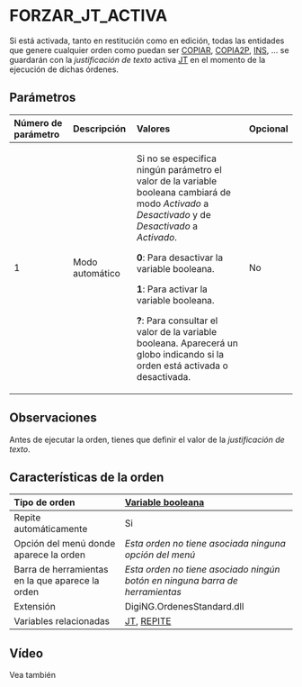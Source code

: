 # FORZAR\_JT\_ACTIVA

Si está activada, tanto en restitución como en edición, todas las entidades que genere cualquier orden como puedan ser [COPIAR](/digi3d-net/referencia/digi3d.net/ventana-de-dibujo/variables/f/COPIAR.html), [COPIA2P](/digi3d-net/referencia/digi3d.net/ventana-de-dibujo/variables/f/COPIA2P.html), [INS](/digi3d-net/referencia/digi3d.net/ventana-de-dibujo/variables/f/INS.html), ... se guardarán con la _justificación de texto_ activa [JT](/digi3d-net/referencia/digi3d.net/ventana-de-dibujo/variables/f/JT.html) en el momento de la ejecución de dichas órdenes.

## Parámetros

<table>
  <thead>
    <tr>
      <th style="text-align:left">N&#xFA;mero de par&#xE1;metro</th>
      <th style="text-align:left">Descripci&#xF3;n</th>
      <th style="text-align:left">Valores</th>
      <th style="text-align:left">Opcional</th>
    </tr>
  </thead>
  <tbody>
    <tr>
      <td style="text-align:left">1</td>
      <td style="text-align:left">Modo autom&#xE1;tico</td>
      <td style="text-align:left">
        <p>Si no se especifica ning&#xFA;n par&#xE1;metro el valor de la variable
          booleana cambiar&#xE1; de modo <em>Activado</em> a <em>Desactivado</em> y de <em>Desactivado</em> a <em>Activado</em>.</p>
        <p><b>0</b>: Para desactivar la variable booleana.</p>
        <p><b>1</b>: Para activar la variable booleana.</p>
        <p><b>?</b>: Para consultar el valor de la variable booleana. Aparecer&#xE1;
          un globo indicando si la orden est&#xE1; activada o desactivada.</p>
      </td>
      <td style="text-align:left">No</td>
    </tr>
  </tbody>
</table>

## Observaciones

Antes de ejecutar la orden, tienes que definir el valor de la _justificación de texto_.

## Características de la orden

| Tipo de orden | [Variable booleana](forzar-jt-activa.md) |
| :--- | :--- |
| Repite automáticamente | Si |
| Opción del menú donde aparece la orden | _Esta orden no tiene asociada ninguna opción del menú_ |
| Barra de herramientas en la que aparece la orden | _Esta orden no tiene asociado ningún botón en ninguna barra de herramientas_ |
| Extensión | DigiNG.OrdenesStandard.dll |
| Variables relacionadas | [JT](/digi3d-net/referencia/digi3d.net/ventana-de-dibujo/variables/f/JT.html), [REPITE](/digi3d-net/referencia/digi3d.net/ventana-de-dibujo/variables/f/REPITE.html) |

## Vídeo

Vea también

